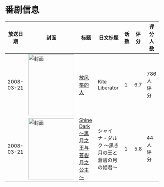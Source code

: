 # 番剧信息

|放送日期|封面|标题|日文标题|话数|评分|评分人数|
|---|---|---|---|---|---|---|
|2008-03-21|<img src="https://lain.bgm.tv/pic/cover/c/4c/2e/3856_9zND6.jpg" alt="封面" style="width:150px;height:200px;object-fit:cover;">|[放风筝的人](https://bangumi.tv/subject/3856)|Kite Liberator|1|6.7|786人评分|
|2008-03-21|<img src="https://lain.bgm.tv/pic/cover/c/29/fa/43973_GGcnX.jpg" alt="封面" style="width:150px;height:200px;object-fit:cover;">|[Shine Dark ～黑月之王与苍碧月之公主～](https://bangumi.tv/subject/43973)|シャイナ・ダルク 〜黒き月の王と蒼碧の月の姫君〜|1|5.8|44人评分|
